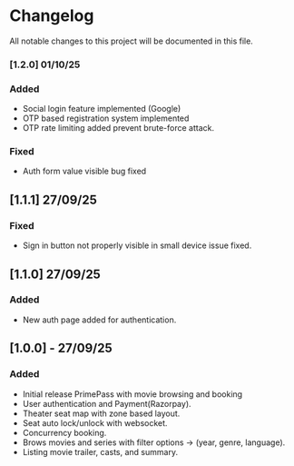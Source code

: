 # Changelog
All notable changes to this project will be documented in this file.

### [1.2.0] 01/10/25
### Added
- Social login feature implemented (Google)
- OTP based registration system implemented
- OTP rate limiting added prevent brute-force attack.

### Fixed
- Auth form value visible bug fixed

## [1.1.1] 27/09/25
### Fixed
- Sign in button not properly visible in small device issue fixed.

## [1.1.0] 27/09/25
### Added
- New auth page added for authentication.

## [1.0.0] - 27/09/25
### Added
- Initial release PrimePass with movie browsing and booking
- User authentication and Payment(Razorpay).
- Theater seat map with zone based layout.
- Seat auto lock/unlock with websocket.
- Concurrency booking.
- Brows movies and series with filter options -> (year, genre, language).
- Listing movie trailer, casts, and summary.